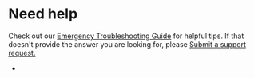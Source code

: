 # Need help



Check out our [Emergency Troubleshooting Guide](emergency-troubleshooting-tips.md) for helpful tips. If that doesn't provide the answer you are looking for, please [Submit a support request.]()

* 
